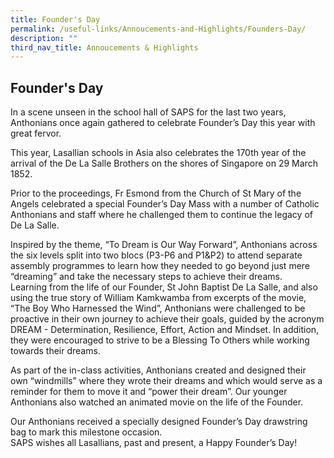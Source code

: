 ```yaml
---
title: Founder's Day
permalink: /useful-links/Annoucements-and-Highlights/Founders-Day/
description: ""
third_nav_title: Annoucements & Highlights
---
```

## Founder's Day

In a scene unseen in the school hall of SAPS for the last two years, Anthonians once again gathered to celebrate Founder’s Day this year with great fervor.

  
This year, Lasallian schools in Asia also celebrates the 170th year of the arrival of the De La Salle Brothers on the shores of Singapore on 29 March 1852.  
  
Prior to the proceedings, Fr Esmond from the Church of St Mary of the Angels celebrated a special Founder’s Day Mass with a number of Catholic Anthonians and staff where he challenged them to continue the legacy of De La Salle.  
  
Inspired by the theme, “To Dream is Our Way Forward”, Anthonians across the six levels split into two blocs (P3-P6 and P1&P2) to attend separate assembly programmes to learn how they needed to go beyond just mere “dreaming” and take the necessary steps to achieve their dreams.    
Learning from the life of our Founder, St John Baptist De La Salle, and also using the true story of William Kamkwamba from excerpts of the movie, “The Boy Who Harnessed the Wind”, Anthonians were challenged to be proactive in their own journey to achieve their goals, guided by the acronym DREAM - Determination, Resilience, Effort, Action and Mindset. In addition, they were encouraged to strive to be a Blessing To Others while working towards their dreams.  
  
As part of the in-class activities, Anthonians created and designed their own “windmills” where they wrote their dreams and which would serve as a reminder for them to move it and “power their dream”. Our younger Anthonians also watched an animated movie on the life of the Founder.  
  
Our Anthonians received a specially designed Founder’s Day drawstring bag to mark this milestone occasion.  
SAPS wishes all Lasallians, past and present, a Happy Founder’s Day!